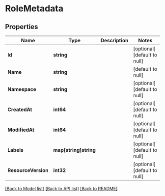 # RoleMetadata

## Properties
Name | Type | Description | Notes
------------ | ------------- | ------------- | -------------
**Id** | **string** |  | [optional] [default to null]
**Name** | **string** |  | [default to null]
**Namespace** | **string** |  | [optional] [default to null]
**CreatedAt** | **int64** |  | [optional] [default to null]
**ModifiedAt** | **int64** |  | [optional] [default to null]
**Labels** | **map[string]string** |  | [optional] [default to null]
**ResourceVersion** | **int32** |  | [optional] [default to null]

[[Back to Model list]](../README.md#documentation-for-models) [[Back to API list]](../README.md#documentation-for-api-endpoints) [[Back to README]](../README.md)


